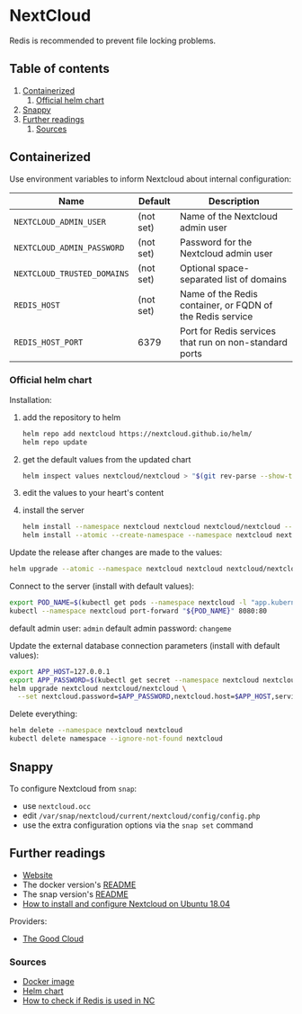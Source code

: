 # NextCloud

Redis is recommended to prevent file locking problems.

## Table of contents <!-- omit in toc -->

1. [Containerized](#containerized)
   1. [Official helm chart](#official-helm-chart)
1. [Snappy](#snappy)
1. [Further readings](#further-readings)
   1. [Sources](#sources)

## Containerized

Use environment variables to inform Nextcloud about internal configuration:

| Name                        | Default   | Description                                               |
|-----------------------------|-----------|-----------------------------------------------------------|
| `NEXTCLOUD_ADMIN_USER`      | (not set) | Name of the Nextcloud admin user                          |
| `NEXTCLOUD_ADMIN_PASSWORD`  | (not set) | Password for the Nextcloud admin user                     |
| `NEXTCLOUD_TRUSTED_DOMAINS` | (not set) | Optional space-separated list of domains                  |
| `REDIS_HOST`                | (not set) | Name of the Redis container, or FQDN of the Redis service |
| `REDIS_HOST_PORT`           | 6379      | Port for Redis services that run on non-standard ports    |

### Official helm chart

Installation:

1. add the repository to helm

   ```sh
   helm repo add nextcloud https://nextcloud.github.io/helm/
   helm repo update
   ```

1. get the default values from the updated chart

   ```sh
   helm inspect values nextcloud/nextcloud > "$(git rev-parse --show-toplevel)/kubernetes/helm/nextcloud/values.yaml"
   ```

1. edit the values to your heart's content
1. install the server

   ```sh
   helm install --namespace nextcloud nextcloud nextcloud/nextcloud --values kubernetes/helm/nextcloud/values.dev.yaml
   helm install --atomic --create-namespace --namespace nextcloud nextcloud nextcloud/nextcloud --values kubernetes/helm/nextcloud/values.dev.yaml
   ```

Update the release after changes are made to the values:

```sh
helm upgrade --atomic --namespace nextcloud nextcloud nextcloud/nextcloud --values kubernetes/helm/nextcloud/values.dev.yaml
```

Connect to the server (install with default values):

```sh
export POD_NAME=$(kubectl get pods --namespace nextcloud -l "app.kubernetes.io/name=nextcloud,app.kubernetes.io/instance=nextcloud" -o jsonpath="{.items[0].metadata.name}")
kubectl --namespace nextcloud port-forward "${POD_NAME}" 8080:80
```

default admin user: `admin`
default admin password: `changeme`

Update the external database connection parameters (install with default values):

```sh
export APP_HOST=127.0.0.1
export APP_PASSWORD=$(kubectl get secret --namespace nextcloud nextcloud -o jsonpath="{.data.nextcloud-password}" | base64 --decode)
helm upgrade nextcloud nextcloud/nextcloud \
  --set nextcloud.password=$APP_PASSWORD,nextcloud.host=$APP_HOST,service.type=ClusterIP,mariadb.enabled=false,externalDatabase.user=nextcloud,externalDatabase.database=nextcloud,externalDatabase.host=YOUR_EXTERNAL_DATABASE_HOST
```

Delete everything:

```sh
helm delete --namespace nextcloud nextcloud
kubectl delete namespace --ignore-not-found nextcloud
```

## Snappy

To configure Nextcloud from `snap`:

- use `nextcloud.occ`
- edit `/var/snap/nextcloud/current/nextcloud/config/config.php`
- use the extra configuration options via the `snap set` command

## Further readings

- [Website]
- The docker version's [README][docker readme]
- The snap version's [README][snap readme]
- [How to install and configure Nextcloud on Ubuntu 18.04]

Providers:

- [The Good Cloud](https://thegood.cloud)

### Sources

- [Docker image]
- [Helm chart]
- [How to check if Redis is used in NC]

<!--
  Reference
  ═╬═Time══
  -->

<!-- Upstream -->
[how to check if redis is used in nc]: https://help.nextcloud.com/t/how-to-check-if-redis-is-used-in-nc/22268/2
[docker image]: https://hub.docker.com/_/nextcloud/
[docker readme]: https://github.com/docker-library/docs/blob/master/nextcloud/README.md
[helm chart]: https://github.com/nextcloud/helm/tree/master/charts/nextcloud
[snap readme]: https://github.com/nextcloud/nextcloud-snap
[website]: https://nextcloud.com/

<!-- Others -->
[how to install and configure nextcloud on ubuntu 18.04]: https://www.digitalocean.com/community/tutorials/how-to-install-and-configure-nextcloud-on-ubuntu-18-04
